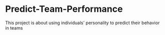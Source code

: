 # Predict-Team-Performance
This project is about using individuals' personality to predict their behavior in teams
